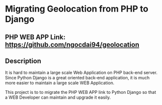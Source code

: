 # Migrating Geolocation from PHP to Django
## PHP WEB APP Link: https://github.com/ngocdai94/geolocation

## Description
It is hard to maintain a large scale Web Application on PHP back-end server. Since Python Django is a great oriented back-end application, it is much more easier to maintain a large scale WEB Application.

This project is to to migrate the PHP WEB APP link to Python Django so that a WEB Developer can maintain and upgrade it easily.
